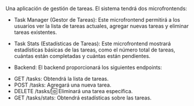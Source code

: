 Una aplicación de gestión de tareas. El sistema tendrá dos microfrontends:

* Task Manager (Gestor de Tareas): Este microfrontend permitirá a los usuarios ver la lista de tareas actuales, agregar nuevas tareas y eliminar tareas existentes.

* Task Stats (Estadísticas de Tareas): Este microfrontend mostrará estadísticas básicas de las tareas, como el número total de tareas, cuántas están completadas y cuántas están pendientes.

* Backend:
El backend proporcionará los siguientes endpoints:

- GET /tasks: Obtendrá la lista de tareas.
- POST /tasks: Agregará una nueva tarea.
- DELETE /tasks/:id: Eliminará una tarea específica.
- GET /tasks/stats: Obtendrá estadísticas sobre las tareas.
